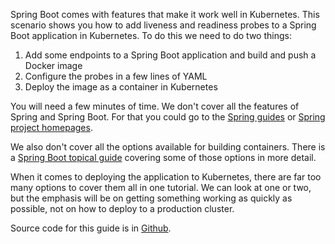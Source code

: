 Spring Boot comes with features that make it work well in Kubernetes. This scenario shows you how to add liveness and readiness probes to a Spring Boot application in Kubernetes. To do this we need to do two things:

1. Add some endpoints to a Spring Boot application and build and push a Docker image
2. Configure the probes in a few lines of YAML
3. Deploy the image as a container in Kubernetes

You will need a few minutes of time. We don't cover all the features of Spring and Spring Boot. For that you could go to the [Spring guides](https://spring.io/guides) or [Spring project homepages](https://spring.io/projects).

We also don't cover all the options available for building containers. There is a [Spring Boot topical guide](https://spring.io/guides/topicals/spring-boot-docker) covering some of those options in more detail.

When it comes to deploying the application to Kubernetes, there are far too many options to cover them all in one tutorial. We can look at one or two, but the emphasis will be on getting something working as quickly as possible, not on how to deploy to a production cluster.

Source code for this guide is in [Github](https://github.com/spring-guides/gs-spring-boot-kubernetes/tree/main/probes).